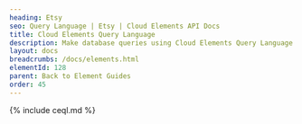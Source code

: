 ```yaml
---
heading: Etsy
seo: Query Language | Etsy | Cloud Elements API Docs
title: Cloud Elements Query Language
description: Make database queries using Cloud Elements Query Language.
layout: docs
breadcrumbs: /docs/elements.html
elementId: 128
parent: Back to Element Guides
order: 45
---
```


{% include ceql.md %}
